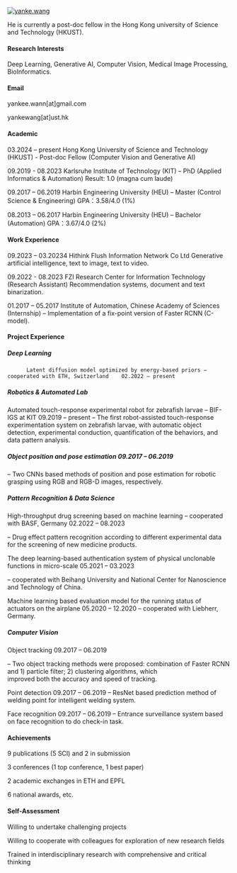

[![yanke.wang](https://img.shields.io/badge/yanke.wang-github-blue?logo=github)]([https://github.com/senli1073](https://seven-year-promise.github.io/yanke.wang.github.io/))

He is currently a post-doc fellow in the Hong Kong university of Science and Technology (HKUST).

#### Research Interests
Deep Learning, Generative AI, Computer Vision, Medical Image Processing, BioInformatics.

#### Email
yankee.wann[at]gmail.com

yankewang[at]ust.hk


#### Academic
03.2024 – present             Hong Kong University of Science and Technology (HKUST) - Post-doc Fellow (Computer Vision and Generative AI)

09.2019 - 08.2023             Karlsruhe Institute of Technology (KIT) – PhD (Applied Informatics & Automation) Result: 1.0 (magna cum laude)

09.2017 – 06.2019             Harbin Engineering University (HEU) – Master (Control Science & Engineering)  GPA：3.58/4.0  (1%)
                                           
08.2013 – 06.2017             Harbin Engineering University (HEU) – Bachelor (Automation)  GPA：3.67/4.0  (2%)
                                           

#### Work Experience
                                     
09.2023 – 03.20234             Hithink Flush Information Network Co Ltd 
                                           Generative artificial intelligence, text to image, text to video.
                                           
09.2022 - 08.2023              FZI Research Center for Information Technology (Research Assistant) 
           Recommendation systems, document and text binarization.
           
01.2017 – 05.2017              Institute of Automation, Chinese Academy of Sciences (Internship)
           – Implementation of a fix-point version of Faster RCNN (C-model).
           

#### Project Experience

##### Deep Learning
          Latent diffusion model optimized by energy-based priors – cooperated with ETH, Switzerland    02.2022 – present

##### Robotics & Automated Lab
Automated touch-response experimental robot for zebrafish larvae – BIF-IGS at KIT       09.2019 – present
          – The first robot-assisted touch-response experimentation system on zebrafish larvae, with automatic object detection, experimental conduction, quantification of the behaviors, and data pattern analysis.

##### Object position and pose estimation  09.2017 – 06.2019

– Two CNNs based methods of position and pose estimation for robotic grasping using RGB and RGB-D images, respectively. 

##### Pattern Recognition & Data Science
High-throughput drug screening based on machine learning – cooperated with BASF, Germany                                  02.2022 – 08.2023

–  Drug effect pattern recognition according to different experimental data for the screening of new medicine products.

The deep learning-based authentication system of physical unclonable functions in micro-scale            05.2021 – 03.2023

– cooperated with Beihang University and National Center for Nanoscience and Technology of China.

Machine learning based evaluation model for the running status of actuators on the airplane         05.2020 – 12.2020
– cooperated with Liebherr, Germany.
        
##### Computer Vision
Object tracking                     09.2017 – 06.2019

– Two object tracking methods were proposed: combination of Faster RCNN and 1) particle filter; 2) clustering algorithms, which  
improved both the accuracy and speed of tracking.

Point detection                     09.2017 – 06.2019
– ResNet based prediction method of welding point for intelligent welding system.

Face recognition                  09.2017 – 06.2019
– Entrance surveillance system based on face recognition to do check-in task. 

#### Achievements                           
   9 publications (5 SCI) and 2 in submission
   
   3 conferences (1 top conference, 1 best paper)
   
   2 academic exchanges in ETH and EPFL
   
   6 national awards, etc.

#### Self-Assessment 
Willing to undertake challenging projects

Willing to cooperate with colleagues for exploration of new research fields

Trained in interdisciplinary research with comprehensive and critical thinking 




